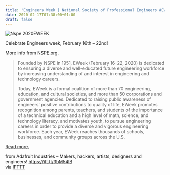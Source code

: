 ```yaml
---
title: 'Engineers Week | National Society of Professional Engineers #EWeek2020'
date: 2020-02-17T07:38:00+01:00
draft: false
---
```


![Nspe 2020EWEEK](https://cdn-blog.adafruit.com/uploads/2020/02/nspe_2020EWEEK.jpg "nspe_2020EWEEK.jpg")

Celebrate Engineers week, February 16th – 22nd!

More info from [NSPE.org](https://www.nspe.org/resources/partners-and-state-societies/engineers-week).

> Founded by NSPE in 1951, EWeek (February 16–22, 2020) is dedicated to ensuring a diverse and well-educated future engineering workforce by increasing understanding of and interest in engineering and technology careers.
> 
> Today, EWeek is a formal coalition of more than 70 engineering, education, and cultural societies, and more than 50 corporations and government agencies. Dedicated to raising public awareness of engineers’ positive contributions to quality of life, EWeek promotes recognition among parents, teachers, and students of the importance of a technical education and a high level of math, science, and technology literacy, and motivates youth, to pursue engineering careers in order to provide a diverse and vigorous engineering workforce. Each year, EWeek reaches thousands of schools, businesses, and community groups across the U.S.

[Read more.](https://www.nspe.org/resources/partners-and-state-societies/engineers-week)

  
  
from Adafruit Industries – Makers, hackers, artists, designers and engineers! https://ift.tt/3bM54lB  
via [IFTTT](https://ifttt.com/?ref=da&site=blogger)